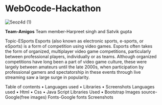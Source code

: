 # WebOcode-Hackathon
![5eoz4d (1)](https://user-images.githubusercontent.com/66674173/123546606-eb624500-d77a-11eb-836f-0364f3c9db01.gif)


**Team-Amigos**
Team member-Harpreet singh and Satvik gupta

Topic-ESports
Esports (also known as electronic sports, e-sports, or eSports) is a form of competition using video games. Esports often takes the form of organized, multiplayer video game competitions, particularly between professional players, individually or as teams. Although organized competitions have long been a part of video game culture, these were largely between amateurs until the late 2000s, when participation by professional gamers and spectatorship in these events through live streaming saw a large surge in popularity.

Table of contents
•	Languages used
•	Libraries
•	Screenshots
Languages used
•	Html
•	Css
•	Java Script
Libraries Used
•	Bootstrap
Images source-Google(free images)
Fonts-Google fonts
Screenshots
        
           
     
